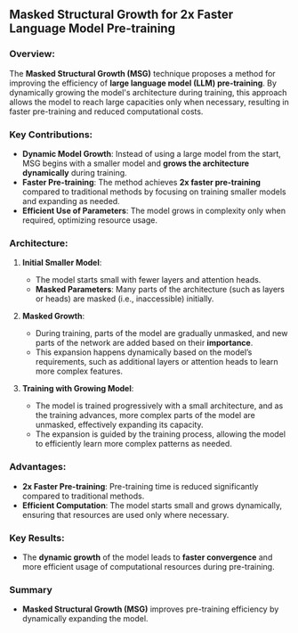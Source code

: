 ## **Masked Structural Growth for 2x Faster Language Model Pre-training**

### **Overview**:
The **Masked Structural Growth (MSG)** technique proposes a method for improving the efficiency of **large language model (LLM) pre-training**. By dynamically growing the model's architecture during training, this approach allows the model to reach large capacities only when necessary, resulting in faster pre-training and reduced computational costs.

### **Key Contributions**:
- **Dynamic Model Growth**: Instead of using a large model from the start, MSG begins with a smaller model and **grows the architecture dynamically** during training.
- **Faster Pre-training**: The method achieves **2x faster pre-training** compared to traditional methods by focusing on training smaller models and expanding as needed.
- **Efficient Use of Parameters**: The model grows in complexity only when required, optimizing resource usage.

### **Architecture**:
1. **Initial Smaller Model**:
   - The model starts small with fewer layers and attention heads.
   - **Masked Parameters**: Many parts of the architecture (such as layers or heads) are masked (i.e., inaccessible) initially.

2. **Masked Growth**:
   - During training, parts of the model are gradually unmasked, and new parts of the network are added based on their **importance**.
   - This expansion happens dynamically based on the model’s requirements, such as additional layers or attention heads to learn more complex features.

3. **Training with Growing Model**:
   - The model is trained progressively with a small architecture, and as the training advances, more complex parts of the model are unmasked, effectively expanding its capacity.
   - The expansion is guided by the training process, allowing the model to efficiently learn more complex patterns as needed.

### **Advantages**:
- **2x Faster Pre-training**: Pre-training time is reduced significantly compared to traditional methods.
- **Efficient Computation**: The model starts small and grows dynamically, ensuring that resources are used only where necessary.

### **Key Results**:
- The **dynamic growth** of the model leads to **faster convergence** and more efficient usage of computational resources during pre-training.

### Summary

- **Masked Structural Growth (MSG)** improves pre-training efficiency by dynamically expanding the model.


